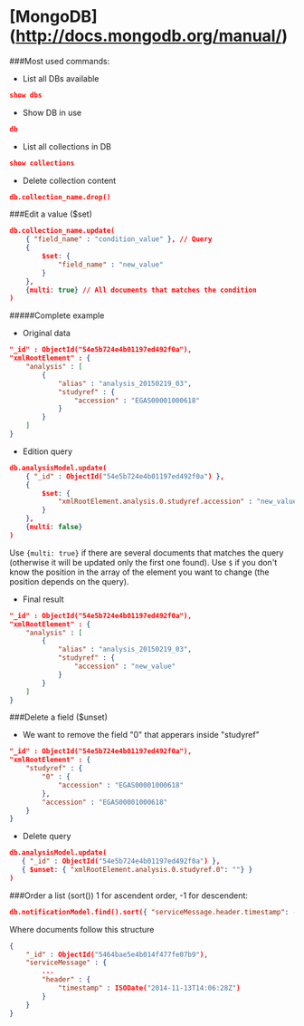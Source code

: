 [MongoDB] (http://docs.mongodb.org/manual/)
=======

###Most used commands:
* List all DBs available
```json
show dbs
```
* Show DB in use
```json
db
```
* List all collections in DB
```json
show collections
```
* Delete collection content
```json
db.collection_name.drop()
```
###Edit a value ($set)
```json
db.collection_name.update(
	{ "field_name" : "condition_value" }, // Query
	{
		$set: {
			"field_name" : "new_value"
		}
	},
	{multi: true} // All documents that matches the condition
)
```
#####Complete example
* Original data
```json
"_id" : ObjectId("54e5b724e4b01197ed492f0a"),
"xmlRootElement" : {
	"analysis" : [
		{
			"alias" : "analysis_20150219_03",
			"studyref" : {
				"accession" : "EGAS00001000618"
			}
		}
	]
}
```
* Edition query
```json
db.analysisModel.update(
    { "_id" : ObjectId("54e5b724e4b01197ed492f0a") }, 
    {
        $set: {
            "xmlRootElement.analysis.0.studyref.accession" : "new_value"
        }
    },
    {multi: false}
)
```
Use <code>{multi: true}</code> if there are several documents that matches the query (otherwise it will be updated only the first one found).
Use <code>$</code> if you don't know the position in the array of the element you want to change (the position depends on the query).
* Final result
```json
"_id" : ObjectId("54e5b724e4b01197ed492f0a"),
"xmlRootElement" : {
	"analysis" : [
		{
			"alias" : "analysis_20150219_03",
			"studyref" : {
				"accession" : "new_value"
			}
		}
	]
}
```
###Delete a field ($unset)
* We want to remove the field "0" that apperars inside "studyref"
```json
"_id" : ObjectId("54e5b724e4b01197ed492f0a"),
"xmlRootElement" : {
	"studyref" : {
		"0" : {
			"accession" : "EGAS00001000618"
		},
		"accession" : "EGAS00001000618"
	}
}
```
* Delete query
```json
db.analysisModel.update(
   { "_id" : ObjectId("54e5b724e4b01197ed492f0a") },
   { $unset: { "xmlRootElement.analysis.0.studyref.0": ""} }
)
```
###Order a list (sort())
1 for ascendent order, -1 for descendent:
```json
db.notificationModel.find().sort({ "serviceMessage.header.timestamp": -1 }).pretty()
```
Where documents follow this structure
```json
{
	"_id" : ObjectId("5464bae5e4b014f477fe07b9"),
	"serviceMessage" : {
		...
		"header" : {
			"timestamp" : ISODate("2014-11-13T14:06:28Z")
		}
	}
}
```
